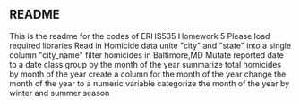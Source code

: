 ## README

This is the readme for the codes of ERHS535 Homework 5
Please load required libraries 
Read in Homicide data
unite "city" and "state" into a single column "city_name"
filter homicides in Baltimore,MD
Mutate reported date to a date class 
group by the month of the year
summarize total homicides by month of the year 
create a column for the month of the year 
change the month of the year to a numeric variable 
categorize the month of the year by winter and summer season 